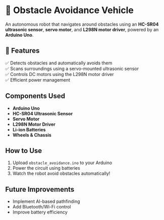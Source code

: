 # 🚗 Obstacle Avoidance Vehicle  
An autonomous robot that navigates around obstacles using an **HC-SR04 ultrasonic sensor**, **servo motor**, and **L298N motor driver**, powered by an **Arduino Uno**.  

## 📌 Features  
✅ Detects obstacles and automatically avoids them  
✅ Scans surroundings using a servo-mounted ultrasonic sensor  
✅ Controls DC motors using the L298N motor driver  
✅ Efficient power management  

##  Components Used  
- **Arduino Uno**  
- **HC-SR04 Ultrasonic Sensor**  
- **Servo Motor**  
- **L298N Motor Driver**  
- **Li-ion Batteries**  
- **Wheels & Chassis**  


##  How to Use  
1. Upload `obstacle_avoidance.ino` to your Arduino  
2. Power the circuit using batteries  
3. Watch the robot avoid obstacles automatically!  

## Future Improvements  
- Implement AI-based pathfinding  
- Add Bluetooth/Wi-Fi control  
- Improve battery efficiency  

